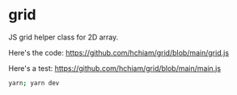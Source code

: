 # grid

JS grid helper class for 2D array.

Here's the code: https://github.com/hchiam/grid/blob/main/grid.js

Here's a test: https://github.com/hchiam/grid/blob/main/main.js

```sh
yarn; yarn dev
```
